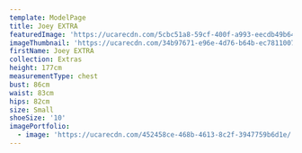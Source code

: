 ```yaml
---
template: ModelPage
title: Joey EXTRA
featuredImage: 'https://ucarecdn.com/5cbc51a8-59cf-400f-a993-eecdb49b64dd/'
imageThumbnail: 'https://ucarecdn.com/34b97671-e96e-4d76-b64b-ec78110078b8/'
firstName: Joey EXTRA
collection: Extras
height: 177cm
measurementType: chest
bust: 86cm
waist: 83cm
hips: 82cm
size: Small
shoeSize: '10'
imagePortfolio:
  - image: 'https://ucarecdn.com/452458ce-468b-4613-8c2f-3947759b6d1e/'
---
```



